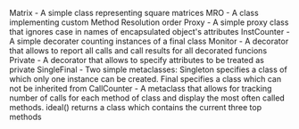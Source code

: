Matrix - A simple class representing square matrices
MRO - A class implementing custom Method Resolution order
Proxy - A simple proxy class that ignores case in names of encapsulated object's attributes
InstCounter - A simple decorater counting instances of a final class
Monitor - A decorator that allows to report all calls and call results for all decorated funcions
Private - A decorator that allows to specify attributes to be treated as private
SingleFinal - Two simple metaclasses: Singleton specifies a class of which only one instance can be created. Final specifies a class which can not be inherited from
CallCounter - A metaclass that allows for tracking number of calls for each method of class and display the most often called methods. ideal() returns a class which contains the current three top methods
